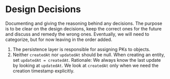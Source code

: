 # Design Decisions

Documenting and giving the reasoning behind any decisions.
The purpose is to be clear on the design decisions, keep the correct ones for the future and discuss and remedy the wrong ones.
Eventually, we will need to categorize, but for now leaving in the order added.

1. The persistence layer is responsible for assigning PKs to objects.
2. Neither `createdAt` nor `updatedAt` should be null. When creating an entity, set `updatedAt = createdAt`.
   Rationale: We always know the last update by looking at `updatedAt`.
   We look at `createdAt` only when we need the creation timestamp explicitly.
